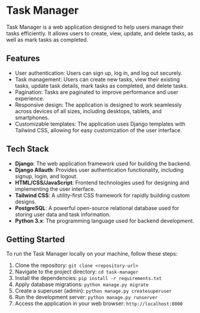 # Task Manager

Task Manager is a web application designed to help users manage their tasks efficiently. It allows users to create, view, update, and delete tasks, as well as mark tasks as completed.

## Features

- User authentication: Users can sign up, log in, and log out securely.
- Task management: Users can create new tasks, view their existing tasks, update task details, mark tasks as completed, and delete tasks.
- Pagination: Tasks are paginated to improve performance and user experience.
- Responsive design: The application is designed to work seamlessly across devices of all sizes, including desktops, tablets, and smartphones.
- Customizable templates: The application uses Django templates with Tailwind CSS, allowing for easy customization of the user interface.

## Tech Stack

- **Django**: The web application framework used for building the backend.
- **Django Allauth**: Provides user authentication functionality, including signup, login, and logout.
- **HTML/CSS/JavaScript**: Frontend technologies used for designing and implementing the user interface.
- **Tailwind CSS**: A utility-first CSS framework for rapidly building custom designs.
- **PostgreSQL**: A powerful open-source relational database used for storing user data and task information.
- **Python 3.x**: The programming language used for backend development.

## Getting Started

To run the Task Manager locally on your machine, follow these steps:

1. Clone the repository: `git clone <repository-url>`
2. Navigate to the project directory: `cd task-manager`
3. Install the dependencies: `pip install -r requirements.txt`
4. Apply database migrations: `python manage.py migrate`
5. Create a superuser (admin): `python manage.py createsuperuser`
6. Run the development server: `python manage.py runserver`
7. Access the application in your web browser: `http://localhost:8000`

